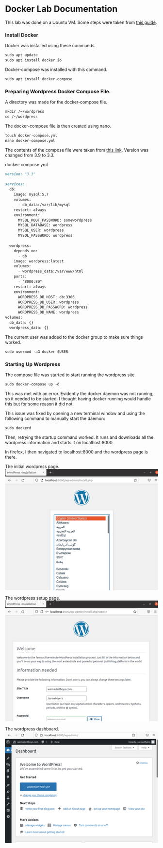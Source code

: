 # Docker Lab Documentation

This lab was done on a Ubuntu VM. Some steps were taken from [this guide](https://www.hostinger.com/tutorials/run-docker-wordpress).

### Install Docker

Docker was installed using these commands.
```markdown
sudo apt update
sudo apt install docker.io
```
Docker-compose was installed with this command.
```markdown
sudo apt install docker-compose
```

### Preparing Wordpress Docker Compose File.
A directory was made for the docker-compose file.
```markdown
mkdir /~/wordpress
cd /~/wordpress
```
The docker-compose file is then created using nano.
```markdown
touch docker-compose.yml
nano docker-compose.yml
```
The contents of the compose file were taken from [this link](https://docs.docker.com/samples/wordpress/). Version was changed from 3.9 to 3.3.

docker-compose.yml
```markdown
version: "3.3"
    
services:
  db:
    image: mysql:5.7
    volumes:
      - db_data:/var/lib/mysql
    restart: always
    environment:
      MYSQL_ROOT_PASSWORD: somewordpress
      MYSQL_DATABASE: wordpress
      MYSQL_USER: wordpress
      MYSQL_PASSWORD: wordpress
    
  wordpress:
    depends_on:
      - db
    image: wordpress:latest
    volumes:
      - wordpress_data:/var/www/html
    ports:
      - "8000:80"
    restart: always
    environment:
      WORDPRESS_DB_HOST: db:3306
      WORDPRESS_DB_USER: wordpress
      WORDPRESS_DB_PASSWORD: wordpress
      WORDPRESS_DB_NAME: wordpress
volumes:
  db_data: {}
  wordpress_data: {}
```

The current user was added to the docker group to make sure things worked.
```markdown
sudo usermod -aG docker $USER
```

### Starting Up Wordpress
The compose file was started to start running the wordpress site.
```markdown
sudo docker-compose up -d
```
This was met with an error. Evidently the docker daemon was not running, so it needed to be started. I thought having docker running would handle this but for some reason it did not.

This issue was fixed by opening a new terminal window and using the following command to manually start the daemon:
```markdown
sudo dockerd
```
Then, retrying the startup command worked. It runs and downloads all the wordpress information and starts it on localhost:8000.

In firefox, I then navigated to localhost:8000 and the wordpress page is there.

The initial wordpress page.
![The initial wordpress page.](/images/initialimage.png)

The wordpress setup page.
![The wordpress setup page.](/images/setuppage.png)

The wordpress dashboard.
![The wordpress dashboard.](/images/wordpressdashboard.png)
